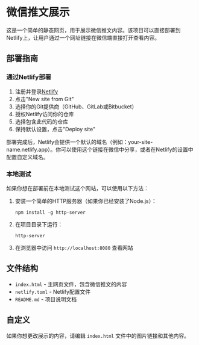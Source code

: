 # 微信推文展示

这是一个简单的静态网页，用于展示微信推文内容。该项目可以直接部署到Netlify上，让用户通过一个网址链接在微信端直接打开查看内容。

## 部署指南

### 通过Netlify部署

1. 注册并登录[Netlify](https://www.netlify.com/)
2. 点击"New site from Git"
3. 选择你的Git提供商（GitHub、GitLab或Bitbucket）
4. 授权Netlify访问你的仓库
5. 选择包含此代码的仓库
6. 保持默认设置，点击"Deploy site"

部署完成后，Netlify会提供一个默认的域名（例如：your-site-name.netlify.app）。你可以使用这个链接在微信中分享，或者在Netlify的设置中配置自定义域名。

### 本地测试

如果你想在部署前在本地测试这个网站，可以使用以下方法：

1. 安装一个简单的HTTP服务器（如果你已经安装了Node.js）：
   ```
   npm install -g http-server
   ```

2. 在项目目录下运行：
   ```
   http-server
   ```

3. 在浏览器中访问 `http://localhost:8080` 查看网站

## 文件结构

- `index.html` - 主网页文件，包含微信推文的内容
- `netlify.toml` - Netlify配置文件
- `README.md` - 项目说明文档

## 自定义

如果你想更改展示的内容，请编辑 `index.html` 文件中的图片链接和其他内容。 